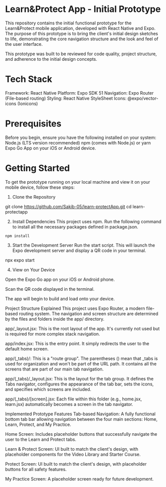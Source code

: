 # Learn&Protect App - Initial Prototype
This repository contains the initial functional prototype for the Learn&Protect mobile application, developed with React Native and Expo. The purpose of this prototype is to bring the client's initial design sketches to life, demonstrating the core navigation structure and the look and feel of the user interface.

This prototype was built to be reviewed for code quality, project structure, and adherence to the initial design concepts.

# Tech Stack

Framework: React Native
Platform: Expo SDK 51
Navigation: Expo Router (File-based routing)
Styling: React Native StyleSheet
Icons: @expo/vector-icons (Ionicons)

# Prerequisites

Before you begin, ensure you have the following installed on your system:
Node.js (LTS version recommended)
npm (comes with Node.js) or yarn
Expo Go App on your iOS or Android device.


# Getting Started

To get the prototype running on your local machine and view it on your mobile device, follow these steps:

1. Clone the Repository

git clone https://github.com/Sakib-05/learn-protectApp.git
cd learn-protectapp

2. Install Dependencies
This project uses npm. Run the following command to install all the necessary packages defined in package.json.

``` npm install ```

3. Start the Development Server
Run the start script. This will launch the Expo development server and display a QR code in your terminal.

npx expo start

4. View on Your Device

Open the Expo Go app on your iOS or Android phone.

Scan the QR code displayed in the terminal.

The app will begin to build and load onto your device.

Project Structure Explained
This project uses Expo Router, a modern file-based routing system. The navigation and screen structure are determined by the files and folders inside the app/ directory.

app/_layout.jsx: This is the root layout of the app. It's currently not used but is required for more complex stack navigation.

app/index.jsx: This is the entry point. It simply redirects the user to the default home screen.

app/(_tabs)/: This is a "route group". The parentheses () mean that _tabs is used for organization and won't be part of the URL path. It contains all the screens that are part of our main tab navigation.

app/(_tabs)/_layout.jsx: This is the layout for the tab group. It defines the Tabs navigator, configures the appearance of the tab bar, sets the icons, and specifies which screens are included.

app/(_tabs)/[screen].jsx: Each file within this folder (e.g., home.jsx, learn.jsx) automatically becomes a screen in the tab navigator.

Implemented Prototype Features
Tab-based Navigation: A fully functional bottom tab bar allowing navigation between the four main sections: Home, Learn, Protect, and My Practice.

Home Screen: Includes placeholder buttons that successfully navigate the user to the Learn and Protect tabs.

Learn & Protect Screen: UI built to match the client's design, with placeholder components for the Video Library and Starter Course.

Protect Screen: UI built to match the client's design, with placeholder buttons for all safety features.

My Practice Screen: A placeholder screen ready for future development.
